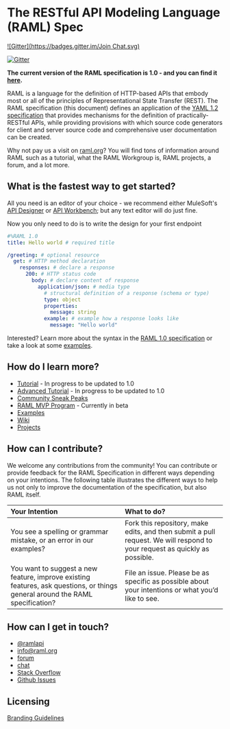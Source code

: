 # The RESTful API Modeling Language (RAML) Spec
[![Gitter](https://badges.gitter.im/Join Chat.svg)](https://gitter.im/raml-org/raml-spec?utm_source=badge&utm_medium=badge&utm_campaign=pr-badge&utm_content=badge)

[![Gitter](https://img.shields.io/gitter/room/nwjs/nw.js.svg?maxAge=2592000)](https://gitter.im/raml-org/raml-spec)

**The current version of the RAML specification is 1.0 - and you can find it [here](https://github.com/raml-org/raml-spec/blob/master/versions/raml-10/raml-10.md).**

RAML is a language for the definition of HTTP-based APIs that embody most or all of the principles of Representational State Transfer (REST). The RAML specification (this document) defines an application of the [YAML 1.2 specification](http://yaml.org/spec/1.2/spec.html) that provides mechanisms for the definition of practically-RESTful APIs, while providing provisions with which source code generators for client and server source code and comprehensive user documentation can be created.

Why not pay us a visit on [raml.org](http://www.raml.org)? You will find tons of information around RAML such as a tutorial, what the RAML Workgroup is, RAML projects, a forum, and a lot more.

## What is the fastest way to get started?

All you need is an editor of your choice - we recommend either MuleSoft's [API Designer](https://github.com/mulesoft/api-designer) or [API Workbench](http://apiworkbench.com/); but any text editor will do just fine.

Now you only need to do is to write the design for your first endpoint

```yaml
#%RAML 1.0
title: Hello world # required title

/greeting: # optional resource
  get: # HTTP method declaration
    responses: # declare a response
      200: # HTTP status code
        body: # declare content of response
          application/json: # media type
            # structural definition of a response (schema or type)
            type: object
            properties:
              message: string
            example: # example how a response looks like
              message: "Hello world"
```

Interested? Learn more about the syntax in the [RAML 1.0 specification](https://github.com/raml-org/raml-spec/blob/master/versions/raml-10/raml-10.md) or take a look at some [examples](https://github.com/raml-org/raml-examples).

## How do I learn more?

* [Tutorial](http://raml.org/developers/raml-100-tutorial) - In progress to be updated to 1.0
* [Advanced Tutorial](http://raml.org/developers/raml-200-tutorial) - In progress to be updated to 1.0
* [Community Sneak Peaks](http://forums.raml.org/c/sneak-peek)
* [RAML MVP Program](http://raml.influitive.com/) - Currently in beta
* [Examples](https://github.com/raml-org/raml-examples)
* [Wiki](https://github.com/raml-org/raml-spec/wiki)
* [Projects](http://www.raml.org/projects/projects)

## How can I contribute?

We welcome any contributions from the community! You can contribute or provide feedback for the RAML Specification in different ways depending on your intentions. The following table illustrates the different ways to help us not only to improve the documentation of the specification, but also RAML itself.

|Your Intention  |What to do?|
|:----------|:----------|
|You see a spelling or grammar mistake, or an error in our examples? | Fork this repository, make edits, and then submit a pull request. We will respond to your request as quickly as possible.
|You want to suggest a new feature, improve existing features, ask questions, or things general around the RAML specification? | File an issue. Please be as specific as possible about your intentions or what you’d like to see.

## How can I get in touch?

* [@ramlapi](https://twitter.com/ramlapi)
* info@raml.org
* [forum](http://forums.raml.org)
* [chat](https://gitter.im/raml-org/raml-spec)
* [Stack Overflow](http://stackoverflow.com/questions/tagged/raml)
* [Github Issues](https://github.com/raml-org/raml-spec/issues)

## Licensing

[Branding Guidelines](http://raml.org/licensing.html)
